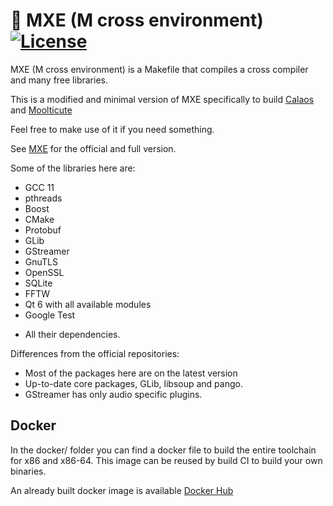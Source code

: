 # :floppy_disk: MXE (M cross environment) [![License][license-badge]][license-page]

[license-page]: LICENSE.md
[license-badge]: https://img.shields.io/badge/License-MIT-brightgreen.svg

MXE (M cross environment) is a Makefile that compiles a cross compiler and many free libraries.

This is a modified and minimal version of MXE specifically to build [Calaos](https://github.com/calaos) and [Moolticute](https://github.com/mooltipass/moolticute)

Feel free to make use of it if you need something.

See [MXE](https://github.com/mxe/mxe) for the official and full version.

Some of the libraries here are:

  * GCC 11
  * pthreads
  * Boost
  * CMake
  * Protobuf
  * GLib
  * GStreamer
  * GnuTLS
  * OpenSSL
  * SQLite
  * FFTW
  * Qt 6 with all available modules
  * Google Test

+ All their dependencies.

Differences from the official repositories:

  * Most of the packages here are on the latest version
  * Up-to-date core packages, GLib, libsoup and pango.
  * GStreamer has only audio specific plugins.

## Docker

In the docker/ folder you can find a docker file to build the entire toolchain for x86 and x86-64. This image can be reused by build CI to build your own binaries.

An already built docker image is available [Docker Hub](https://hub.docker.com/repository/docker/raoulh/mxe_qt6)
